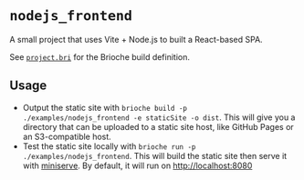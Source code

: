 # `nodejs_frontend`

A small project that uses Vite + Node.js to built a React-based SPA.

See [`project.bri`](./project.bri) for the Brioche build definition.

## Usage

- Output the static site with `brioche build -p ./examples/nodejs_frontend -e staticSite -o dist`. This will give you a directory that can be uploaded to a static site host, like GitHub Pages or an S3-compatible host.
- Test the static site locally with `brioche run -p ./examples/nodejs_frontend`. This will build the static site then serve it with [miniserve](https://github.com/svenstaro/miniserve). By default, it will run on <http://localhost:8080>
